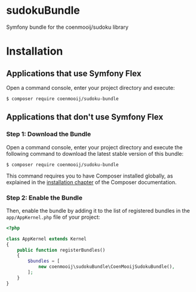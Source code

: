 # sudokuBundle
Symfony bundle for the coenmooij/sudoku library

Installation
============

Applications that use Symfony Flex
----------------------------------

Open a command console, enter your project directory and execute:

```console
$ composer require coenmooij/sudoku-bundle
```

Applications that don't use Symfony Flex
----------------------------------------

### Step 1: Download the Bundle

Open a command console, enter your project directory and execute the
following command to download the latest stable version of this bundle:

```console
$ composer require coenmooij/sudoku-bundle
```

This command requires you to have Composer installed globally, as explained
in the [installation chapter](https://getcomposer.org/doc/00-intro.md)
of the Composer documentation.

### Step 2: Enable the Bundle

Then, enable the bundle by adding it to the list of registered bundles
in the `app/AppKernel.php` file of your project:

```php
<?php

class AppKernel extends Kernel
{
    public function registerBundles()
    {
        $bundles = [
            new coenmooij\sudokuBundle\CoenMooijSudokuBundle(),
        ];
    }
}
```
